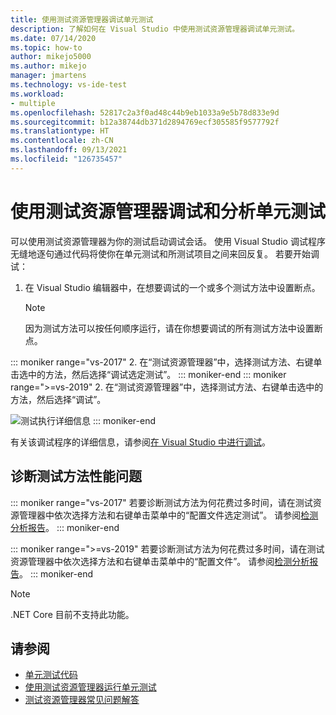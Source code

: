 ```yaml
---
title: 使用测试资源管理器调试单元测试
description: 了解如何在 Visual Studio 中使用测试资源管理器调试单元测试。
ms.date: 07/14/2020
ms.topic: how-to
author: mikejo5000
ms.author: mikejo
manager: jmartens
ms.technology: vs-ide-test
ms.workload:
- multiple
ms.openlocfilehash: 52817c2a3f0ad48c44b9eb1033a9e5b78d833e9d
ms.sourcegitcommit: b12a38744db371d2894769ecf305585f9577792f
ms.translationtype: HT
ms.contentlocale: zh-CN
ms.lasthandoff: 09/13/2021
ms.locfileid: "126735457"
---
```

# <a name="debug-and-analyze-unit-tests-with-test-explorer"></a>使用测试资源管理器调试和分析单元测试

可以使用测试资源管理器为你的测试启动调试会话。 使用 Visual Studio 调试程序无缝地逐句通过代码将使你在单元测试和所测试项目之间来回反复。 若要开始调试：

1. 在 Visual Studio 编辑器中，在想要调试的一个或多个测试方法中设置断点。

    > [!NOTE]
    > 因为测试方法可以按任何顺序运行，请在你想要调试的所有测试方法中设置断点。

::: moniker range="vs-2017"
2. 在“测试资源管理器”中，选择测试方法、右键单击选中的方法，然后选择“调试选定测试”。
::: moniker-end
::: moniker range=">=vs-2019"
2. 在“测试资源管理器”中，选择测试方法、右键单击选中的方法，然后选择“调试”。

   ![测试执行详细信息](../test/media/vs-2019/test-explorer-debug.png)
::: moniker-end

   有关该调试程序的详细信息，请参阅[在 Visual Studio 中进行调试](../debugger/debugger-feature-tour.md)。

## <a name="diagnose-test-method-performance-issues"></a>诊断测试方法性能问题

::: moniker range="vs-2017"
若要诊断测试方法为何花费过多时间，请在测试资源管理器中依次选择方法和右键单击菜单中的“配置文件选定测试”。 请参阅[检测分析报告](../profiling/understanding-instrumentation-data-values.md?view=vs-2017&preserve-view=true)。
::: moniker-end

::: moniker range=">=vs-2019"
若要诊断测试方法为何花费过多时间，请在测试资源管理器中依次选择方法和右键单击菜单中的“配置文件”。 请参阅[检测分析报告](../profiling/understanding-instrumentation-data-values.md?view=vs-2017&preserve-view=true)。
::: moniker-end

> [!NOTE]
> .NET Core 目前不支持此功能。

## <a name="see-also"></a>请参阅

- [单元测试代码](../test/unit-test-your-code.md)
- [使用测试资源管理器运行单元测试](../test/run-unit-tests-with-test-explorer.md)
- [测试资源管理器常见问题解答](test-explorer-faq.md)
